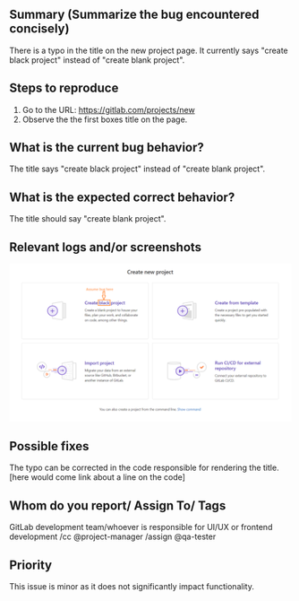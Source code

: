 
## Summary (Summarize the bug encountered concisely)
There is a typo in the title on the new project page. It currently says "create black project" instead of "create blank project".

## Steps to reproduce     

1. Go to the URL: https://gitlab.com/projects/new
2. Observe the the first boxes title on the page.

## What is the current bug behavior?
The title says "create black project" instead of "create blank project".

## What is the expected correct behavior?
The title should say "create blank project".
     
## Relevant logs and/or screenshots
![screenshot of the typo](../Image/Bug_Project_create_blank.png)

## Possible fixes
The typo can be corrected in the code responsible for rendering the title.
[here would come link about a line on the code]

## Whom do you report/ Assign To/ Tags

GitLab development team/whoever is responsible for UI/UX or frontend development
/cc @project-manager
/assign @qa-tester

## Priority
This issue is minor as it does not significantly impact functionality.
      
